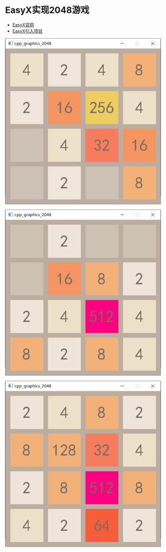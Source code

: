 # EasyX实现2048游戏

- [EasyX官网](https://easyx.cn)
- [EasyX引入项目](https://codebus.cn/yangw/easyx-in-vs-prj)

![](images/demo1.png)

![](images/demo2.png)

![](images/demo3.png)
